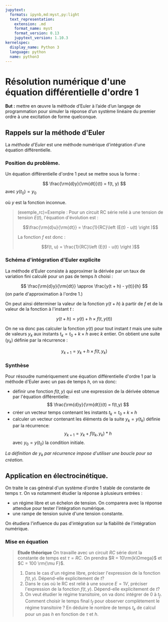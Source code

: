 ```yaml
---
jupytext:
  formats: ipynb,md:myst,py:light
  text_representation:
    extension: .md
    format_name: myst
    format_version: 0.13
    jupytext_version: 1.10.3
kernelspec:
  display_name: Python 3
  language: python
  name: python3
---
```


# Résolution numérique d'une équation différentielle d'ordre 1

__But :__ mettre en œuvre la méthode d’Euler à l’aide d’un langage de programmation pour simuler la réponse d’un système linéaire du premier ordre à une excitation de forme quelconque.

## Rappels sur la méthode d'Euler

La _méthode d'Euler_ est une méthode numérique d'intégration d'une équation différentielle.

### Position du problème.
Un équation différentielle d'ordre 1 peut se mettre sous la forme :

$$
\frac{\rm{d}y}{\rm{dt}}(t) = f(t, y)
$$
avec $y(t_0) = y_0$

où $y$ est la fonction inconnue.

> (exemple_rc)=Exemple : Pour un circuit RC série relié à une tension de tension $E(t)$, l'équation d'évolution est :
> 
> $$\frac{\rm{d}u}{\rm{dt}} = \frac{1}{RC}\left (E(t) - u(t) \right )$$
> 
> La fonction $f$ est donc :
> 
> $$f(t, u) = \frac{1}{RC}\left (E(t) - u(t) \right )$$

### Schéma d'intégration d'Euler explicite

La méthode d'Euler consiste à approximer la dérivée par un taux de variation fini calculé pour un pas de temps $h$ choisi :

$$
\frac{\rm{d}y}{\rm{dt}} \approx \frac{y(t + h) - y(t)}{h}
$$
(on parle d'approximation à l'ordre 1.)

On peut ainsi déterminer la valeur de la fonction $y(t + h)$ à partir de $f$ et de la valeur de la fonction à l'instant $t$ :

$$
y(t + h) = y(t) + h \times f(t, y(t))
$$

On ne va donc pas calculer la fonction $y(t)$ pour tout instant $t$ mais une suite de valeurs $y_k$ aux instants $t_k = t_0 + k\times h$ avec $k$ entier. On obtient une suite $(y_k)$ définie par la récurrence :

$$
y_{k+1} = y_k + h \times f(t, y_k)
$$

### Synthèse

Pour résoudre numériquement une équation différentielle d'ordre 1 par la méthode d'Euler avec un pas de temps $h$, on va donc:
* définir une fonction $f(t,y)$ qui est une expression de la dérivée obtenue par l'équation différentielle:
$$
\frac{\rm{d}y}{\rm{dt}}(t) = f(t,y)
$$
* créer un vecteur temps contenant les instants $t_k = t_0 + k \times h$
* calculer un vecteur contenant les éléments de la suite $y_k = y(t_k)$ définie par la récurrence:
$$
y_{k+1} = y_k + f(t_k, y_k) * h
$$
avec $y_0 = y(t_0)$ la condition initiale.

_La définition de $y_k$ par récurrence impose d'utiliser une boucle pour sa création._

## Application en électrocinétique.
On traite le cas général d'un système d'ordre 1 stable de constante de temps $\tau$. On va notamment étudier la réponse à plusieurs entrées :
* un régime libre et un échelon de tension. On comparera avec la réponse attendue pour tester l'intégration numérique.
* une rampe de tension suivie d'une tension constante.

On étudiera l'influence du pas d'intégration sur la fiabilité de l'intégration numérique.

### Mise en équation
> __Etude théorique__
> On travaille avec un circuit $RC$ série dont la constante de temps est $\tau = RC$. On prendra $R = 10\rm{k\Omega}$ et $C = 100 \rm{\mu F}$.  
> 1. Dans le cas d'un régime libre, préciser l'expression de la fonction $f(t,y)$. Dépend-elle explicitement de $t$?
> 2. Dans le cas où le RC est relié à une source $E = 1V$, préciser l'expression de la fonction $f(t,y)$. Dépend-elle explicitement de $t$?
> 3. On veut étudier le régime transitoire, on va donc intégrer de 0 à $t_f$. Comment choisir le temps final $t_f$ pour observer complètement le régime transitoire ? En déduire le nombre de temps $t_k$ de calcul pour un pas $h$ en fonction de $\tau$ et $h$.